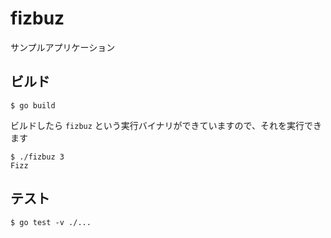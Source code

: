 # fizbuz

サンプルアプリケーション

## ビルド

``` console
$ go build
```

ビルドしたら `fizbuz` という実行バイナリができていますので、それを実行できます

``` console
$ ./fizbuz 3
Fizz
```


## テスト

``` console
$ go test -v ./...
```

